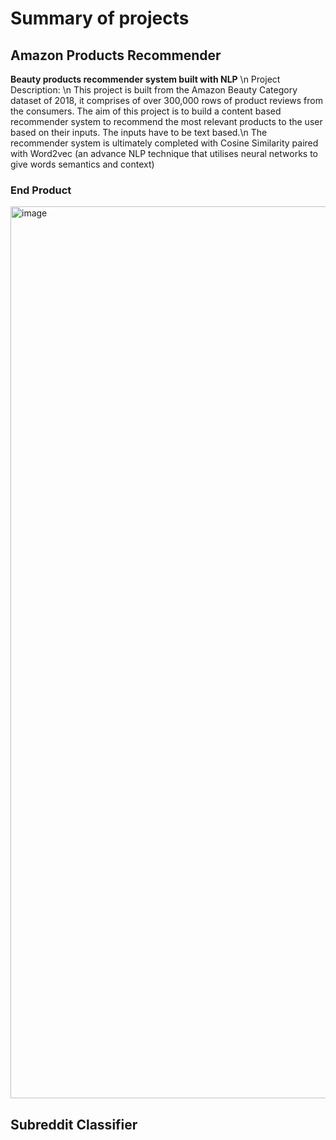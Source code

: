 # Summary of projects

## Amazon Products Recommender
**Beauty products recommender system built with NLP** \n
Project Description: \n
This project is built from the Amazon Beauty Category dataset of 2018, it comprises of over 300,000 rows of product reviews from the consumers.
The aim of this project is to build a content based recommender system to recommend the most relevant products to the user based on their inputs.
The inputs have to be text based.\n
The recommender system is ultimately completed with Cosine Similarity paired with Word2vec (an advance NLP technique that utilises neural networks to give words semantics and context) 

### End Product
<img width="1427" alt="image" src="https://user-images.githubusercontent.com/106056323/217649154-33147f78-82cf-4a2d-b83d-1ad91cb942e3.png">


## Subreddit Classifier
